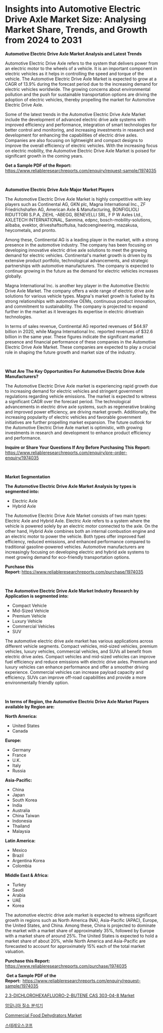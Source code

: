 <p><h1>Insights into Automotive Electric Drive Axle Market Size: Analysing Market Share, Trends, and Growth from 2024 to 2031</h1></p><p><strong>Automotive Electric Drive Axle Market Analysis and Latest Trends</strong></p>
<p><p>Automotive Electric Drive Axle refers to the system that delivers power from an electric motor to the wheels of a vehicle. It is an important component in electric vehicles as it helps in controlling the speed and torque of the vehicle. The Automotive Electric Drive Axle Market is expected to grow at a CAGR of 13.9% during the forecast period due to the increasing demand for electric vehicles worldwide. The growing concerns about environmental pollution and the push for sustainable transportation options are driving the adoption of electric vehicles, thereby propelling the market for Automotive Electric Drive Axle.</p><p>Some of the latest trends in the Automotive Electric Drive Axle Market include the development of advanced electric drive axle systems with improved efficiency and performance, integration of smart technologies for better control and monitoring, and increasing investments in research and development for enhancing the capabilities of electric drive axles. Companies are also focusing on lightweight and compact designs to improve the overall efficiency of electric vehicles. With the increasing focus on electric mobility, the Automotive Electric Drive Axle Market is poised for significant growth in the coming years.</p></p>
<p><strong>Get a Sample PDF of the Report:&nbsp;</strong> <a href="https://www.reliableresearchreports.com/enquiry/request-sample/1974035">https://www.reliableresearchreports.com/enquiry/request-sample/1974035</a></p>
<p>&nbsp;</p>
<p><strong>Automotive Electric Drive Axle Major Market Players</strong></p>
<p><p>The Automotive Electric Drive Axle Market is highly competitive with key players such as Continental AG, GKN plc, Magna International Inc., ZF Friedrichshafen AG, American Axle & Manufacturing, BONFIGLIOLI RIDUTTORI S.P.A, ZIEHL -ABEGG, BENEVELLI SRL, F P W Axles Ltd., AXLETECH INTERNATIONAL, Sanmina, edpnc, bosch-mobility-solutions, alibaba, evektor, driveshaftsoftulsa, hadcoengineering, mazakusa, heycometals, and pronto.</p><p>Among these, Continental AG is a leading player in the market, with a strong presence in the automotive industry. The company has been focusing on developing innovative electric drive axle solutions to meet the growing demand for electric vehicles. Continental's market growth is driven by its extensive product portfolio, technological advancements, and strategic partnerships with automotive manufacturers. The company is expected to continue growing in the future as the demand for electric vehicles increases globally.</p><p>Magna International Inc. is another key player in the Automotive Electric Drive Axle Market. The company offers a wide range of electric drive axle solutions for various vehicle types. Magna's market growth is fueled by its strong relationships with automotive OEMs, continuous product innovation, and commitment to sustainability. The company is projected to expand further in the market as it leverages its expertise in electric drivetrain technologies.</p><p>In terms of sales revenue, Continental AG reported revenues of $44.97 billion in 2020, while Magna International Inc. reported revenues of $32.6 billion in the same year. These figures indicate the significant market presence and financial performance of these companies in the Automotive Electric Drive Axle Market. These companies are expected to play a crucial role in shaping the future growth and market size of the industry.</p></p>
<p>&nbsp;</p>
<p><strong>What Are The Key Opportunities For Automotive Electric Drive Axle Manufacturers?</strong></p>
<p><p>The Automotive Electric Drive Axle market is experiencing rapid growth due to increasing demand for electric vehicles and stringent government regulations regarding vehicle emissions. The market is expected to witness a significant CAGR over the forecast period. The technological advancements in electric drive axle systems, such as regenerative braking and improved power efficiency, are driving market growth. Additionally, the increasing popularity of electric vehicles and favorable government initiatives are further propelling market expansion. The future outlook for the Automotive Electric Drive Axle market is optimistic, with growing investments in research and development to enhance product efficiency and performance.</p></p>
<p><strong>Inquire or Share Your Questions If Any Before Purchasing This Report:</strong> <a href="https://www.reliableresearchreports.com/enquiry/pre-order-enquiry/1974035">https://www.reliableresearchreports.com/enquiry/pre-order-enquiry/1974035</a></p>
<p>&nbsp;</p>
<p><strong>Market Segmentation</strong></p>
<p><strong>The Automotive Electric Drive Axle Market Analysis by types is segmented into:</strong></p>
<p><ul><li>Electric Axle</li><li>Hybrid Axle</li></ul></p>
<p><p>The Automotive Electric Drive Axle Market consists of two main types: Electric Axle and Hybrid Axle. Electric Axle refers to a system where the vehicle is powered solely by an electric motor connected to the axle. On the other hand, Hybrid Axle combines both an internal combustion engine and an electric motor to power the vehicle. Both types offer improved fuel efficiency, reduced emissions, and enhanced performance compared to traditional gasoline-powered vehicles. Automotive manufacturers are increasingly focusing on developing electric and hybrid axle systems to meet growing demand for eco-friendly transportation options.</p></p>
<p><strong>Purchase this Report:&nbsp;</strong><a href="https://www.reliableresearchreports.com/purchase/1974035">https://www.reliableresearchreports.com/purchase/1974035</a></p>
<p>&nbsp;</p>
<p><strong>The Automotive Electric Drive Axle Market Industry Research by Application is segmented into:</strong></p>
<p><ul><li>Compact Vehicle</li><li>Mid-Sized Vehicle</li><li>Premium Vehicle</li><li>Luxury Vehicle</li><li>Commercial Vehicles</li><li>SUV</li></ul></p>
<p><p>The automotive electric drive axle market has various applications across different vehicle segments. Compact vehicles, mid-sized vehicles, premium vehicles, luxury vehicles, commercial vehicles, and SUVs all benefit from electric drive axles. Compact vehicles and mid-sized vehicles can improve fuel efficiency and reduce emissions with electric drive axles. Premium and luxury vehicles can enhance performance and offer a smoother driving experience. Commercial vehicles can increase payload capacity and efficiency. SUVs can improve off-road capabilities and provide a more environmentally friendly option.</p></p>
<p>&nbsp;</p>
<p><strong>In terms of Region, the Automotive Electric Drive Axle Market Players available by Region are:</strong></p>
<p>
    <p> <strong> North America: </strong>
        <ul>
            <li>United States</li>
            <li>Canada</li>
        </ul>
        </p> 
    <p> <strong> Europe: </strong>
        <ul>
            <li>Germany</li>
            <li>France</li>
            <li>U.K.</li>
            <li>Italy</li>
            <li>Russia</li>
        </ul>
        </p> 
    <p> <strong> Asia-Pacific: </strong>
        <ul>
            <li>China</li>
            <li>Japan</li>
            <li>South Korea</li>
            <li>India</li>
            <li>Australia</li>
            <li>China Taiwan</li>
            <li>Indonesia</li>
            <li>Thailand</li>
            <li>Malaysia</li>
        </ul>
        </p> 
    <p> <strong> Latin America: </strong>
        <ul>
            <li>Mexico</li>
            <li>Brazil</li>
            <li>Argentina Korea</li>
            <li>Colombia</li>
        </ul>
        </p> 
    <p> <strong> Middle East & Africa: </strong>
        <ul>
            <li>Turkey</li>
            <li>Saudi</li>
            <li>Arabia</li>
            <li>UAE</li>
            <li>Korea</li>
        </ul>
    </p>
    </p>
<p><p>The automotive electric drive axle market is expected to witness significant growth in regions such as North America (NA), Asia-Pacific (APAC), Europe, the United States, and China. Among these, China is projected to dominate the market with a market share of approximately 35%, followed by Europe with a market share of around 25%. The United States is expected to hold a market share of about 20%, while North America and Asia-Pacific are forecasted to account for approximately 15% each of the total market valuation.</p></p>
<p><strong>Purchase this Report: </strong><a href="https://www.reliableresearchreports.com/purchase/1974035">https://www.reliableresearchreports.com/purchase/1974035</a></p>
<p>&nbsp;<strong>Get a Sample PDF of the Report:&nbsp;&nbsp;</strong><a href="https://www.reliableresearchreports.com/enquiry/request-sample/1974035">https://www.reliableresearchreports.com/enquiry/request-sample/1974035</a></p>
<p><strong></strong></p>
<p><p><a href="https://view.publitas.com/reportprime-1/23-dichlorohexafluoro-2-butene-cas-303-04-8-market-dynamics-2023-2030-also-about-its-market-trends-projections-and-opportunities/">2,3-DICHLOROHEXAFLUORO-2-BUTENE CAS 303-04-8 Market</a></p><p><a href="https://medium.com/@qpfbabw35734906/%EC%95%94%EB%AA%A8%EB%8B%88%EC%95%84-%EC%A7%88%EC%86%8C-%EB%B6%84%EC%84%9D%EA%B8%B0-%EC%8B%9C%EC%9E%A5-%EC%A0%90%EC%9C%A0%EC%9C%A8-%EB%B3%80%ED%99%94-%EB%B0%8F-%EC%8B%9C%EC%9E%A5-%EC%84%B1%EC%9E%A5-%EB%8F%99%ED%96%A5-2024-2031%EB%85%84-4f7d72da9870">암모니아 질소 분석기</a></p><p><a href="https://funky-papaya-cf4.notion.site/Insights-into-Commercial-Food-Dehydrators-Market-Size-Analysing-Market-Share-Trends-and-Growth-fr-73a7f269ed9b41c88354819f60a0a77a">Commercial Food Dehydrators Market</a></p><p><a href="https://medium.com/@qpfbabw35734906/%EC%8A%A4%ED%85%8C%EB%A0%88%EC%98%A4-%EC%8A%A4%EC%BD%94%ED%94%84-%EC%8B%9C%EC%9E%A5-%EA%B7%9C%EB%AA%A8%EB%8A%94-%EA%B8%80%EB%A1%9C%EB%B2%8C-%EC%82%B0%EC%97%85%EC%97%90%EC%84%9C-%EC%B5%9C%EC%A0%81%EC%9D%98-%EB%A7%88%EC%BC%80%ED%8C%85-%EC%B1%84%EB%84%90%EC%9D%84-%EB%B3%B4%EC%97%AC%EC%A4%8D%EB%8B%88%EB%8B%A4-78dbffd0ef76">스테레오스코프</a></p></p>